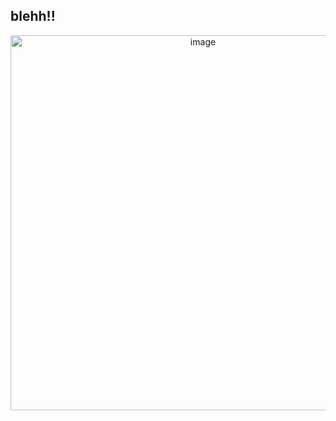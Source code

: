 ## blehh!!
 </p>
<p align="center">
<img width="600" height="600" alt="image" src="https://files.catbox.moe/ilumol.png" />
 











